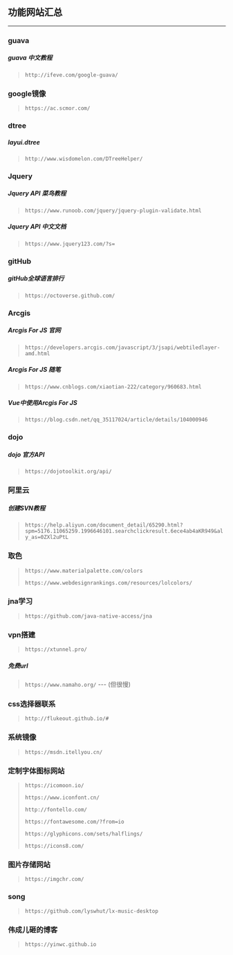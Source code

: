 ## 功能网站汇总

---------

### guava

##### guava 中文教程

> `http://ifeve.com/google-guava/`



### google镜像

> `https://ac.scmor.com/`



### dtree

##### layui.dtree

> `http://www.wisdomelon.com/DTreeHelper/`



### Jquery

##### Jquery API 菜鸟教程

> `https://www.runoob.com/jquery/jquery-plugin-validate.html`

##### Jquery API 中文文档

> `https://www.jquery123.com/?s=`

### gitHub

##### gitHub全球语言排行

> `https://octoverse.github.com/`



### Arcgis

##### Arcgis For JS 官网

> `https://developers.arcgis.com/javascript/3/jsapi/webtiledlayer-amd.html`

##### Arcgis For JS 随笔

> `https://www.cnblogs.com/xiaotian-222/category/960683.html`

##### Vue中使用Arcgis For JS

> `https://blog.csdn.net/qq_35117024/article/details/104000946`



### dojo

##### dojo 官方API

> `https://dojotoolkit.org/api/`



### 阿里云

##### 创建SVN教程

> `https://help.aliyun.com/document_detail/65290.html?spm=5176.11065259.1996646101.searchclickresult.6ece4ab4aKR949&aly_as=0ZXl2uPtL`



### 取色

> `https://www.materialpalette.com/colors`
>
> `https://www.webdesignrankings.com/resources/lolcolors/`



### jna学习

> `https://github.com/java-native-access/jna`



### vpn搭建

> `https://xtunnel.pro/`

##### 免费url

> `https://www.namaho.org/`	---	(但很慢)

### css选择器联系

> `http://flukeout.github.io/#`



### 系统镜像

> `https://msdn.itellyou.cn/`



### 定制字体图标网站

> `https://icomoon.io/`
>
> `https://www.iconfont.cn/`
>
> `http://fontello.com/`
>
> `https://fontawesome.com/?from=io`
>
> `https://glyphicons.com/sets/halflings/`
>
> `https://icons8.com/`



### 图片存储网站

> `https://imgchr.com/`



### song

> `https://github.com/lyswhut/lx-music-desktop`



### 伟成儿砸的博客

> `https://yinwc.github.io`


